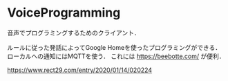 # VoiceProgramming
音声でプログラミングするためのクライアント．

ルールに従った発話によってGoogle Homeを使ったプログラミングができる．
ローカルへの通知にはMQTTを使う．
これには https://beebotte.com/ が便利．

https://www.rect29.com/entry/2020/01/14/020224
